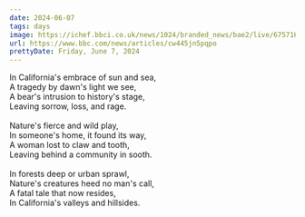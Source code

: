 ```yaml
---
date: 2024-06-07
tags: days
image: https://ichef.bbci.co.uk/news/1024/branded_news/bae2/live/675716e0-24c6-11ef-a13a-0b8c563da930.jpg
url: https://www.bbc.com/news/articles/cw445jn5pqpo
prettyDate: Friday, June 7, 2024
---
```

In California's embrace of sun and sea,<br>A tragedy by dawn's light we see,<br>A bear's intrusion to history's stage,<br>Leaving sorrow, loss, and rage.<br><br>Nature's fierce and wild play,<br>In someone's home, it found its way,<br>A woman lost to claw and tooth,<br>Leaving behind a community in sooth.<br><br>In forests deep or urban sprawl,<br>Nature's creatures heed no man's call,<br>A fatal tale that now resides,<br>In California's valleys and hillsides.